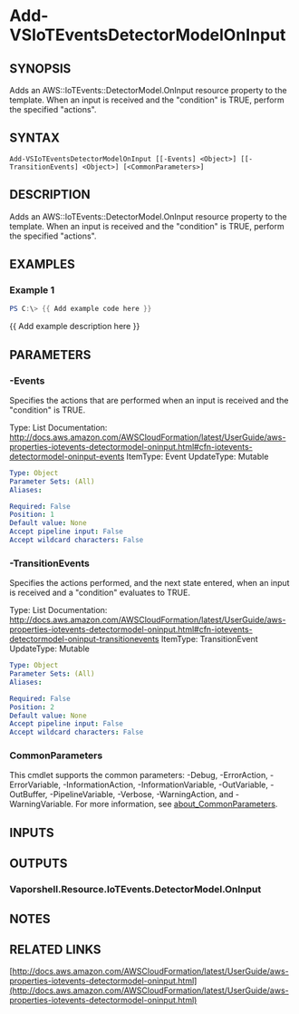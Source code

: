 # Add-VSIoTEventsDetectorModelOnInput

## SYNOPSIS
Adds an AWS::IoTEvents::DetectorModel.OnInput resource property to the template.
When an input is received and the "condition" is TRUE, perform the specified "actions".

## SYNTAX

```
Add-VSIoTEventsDetectorModelOnInput [[-Events] <Object>] [[-TransitionEvents] <Object>] [<CommonParameters>]
```

## DESCRIPTION
Adds an AWS::IoTEvents::DetectorModel.OnInput resource property to the template.
When an input is received and the "condition" is TRUE, perform the specified "actions".

## EXAMPLES

### Example 1
```powershell
PS C:\> {{ Add example code here }}
```

{{ Add example description here }}

## PARAMETERS

### -Events
Specifies the actions that are performed when an input is received and the "condition" is TRUE.

Type: List
Documentation: http://docs.aws.amazon.com/AWSCloudFormation/latest/UserGuide/aws-properties-iotevents-detectormodel-oninput.html#cfn-iotevents-detectormodel-oninput-events
ItemType: Event
UpdateType: Mutable

```yaml
Type: Object
Parameter Sets: (All)
Aliases:

Required: False
Position: 1
Default value: None
Accept pipeline input: False
Accept wildcard characters: False
```

### -TransitionEvents
Specifies the actions performed, and the next state entered, when an input is received and a "condition" evaluates to TRUE.

Type: List
Documentation: http://docs.aws.amazon.com/AWSCloudFormation/latest/UserGuide/aws-properties-iotevents-detectormodel-oninput.html#cfn-iotevents-detectormodel-oninput-transitionevents
ItemType: TransitionEvent
UpdateType: Mutable

```yaml
Type: Object
Parameter Sets: (All)
Aliases:

Required: False
Position: 2
Default value: None
Accept pipeline input: False
Accept wildcard characters: False
```

### CommonParameters
This cmdlet supports the common parameters: -Debug, -ErrorAction, -ErrorVariable, -InformationAction, -InformationVariable, -OutVariable, -OutBuffer, -PipelineVariable, -Verbose, -WarningAction, and -WarningVariable. For more information, see [about_CommonParameters](http://go.microsoft.com/fwlink/?LinkID=113216).

## INPUTS

## OUTPUTS

### Vaporshell.Resource.IoTEvents.DetectorModel.OnInput
## NOTES

## RELATED LINKS

[http://docs.aws.amazon.com/AWSCloudFormation/latest/UserGuide/aws-properties-iotevents-detectormodel-oninput.html](http://docs.aws.amazon.com/AWSCloudFormation/latest/UserGuide/aws-properties-iotevents-detectormodel-oninput.html)

